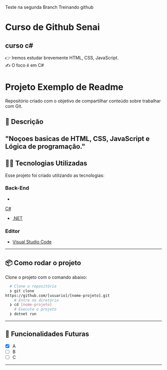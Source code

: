 Teste na segunda Branch
Treinando github

# Curso de Github Senai 
## curso c#
:point_right: Iremos estudar brevemente HTML, CSS, JavaScript.
<br>
:writing_hand: O foco é em C#
<br>
# Projeto Exemplo de Readme
Repositório criado com o objetivo de compartilhar 
conteúdo sobre trabalhar com Git.
## :rocket: Descrição
"Noçoes basicas de HTML, CSS, JavaScript e Lógica de programação."
---
## 👨‍💻️ Tecnologias Utilizadas
Esse projeto foi criado utilizando as tecnologias:
### Back-End
- 
[C#](https://docs.microsoft.com/pt-br/dotnet/csharp/)
- [.NET](https://dotnet.microsoft.com/download)
### Editor
- [Visual Studio Code](https://code.visualstudio.com/)
---
## 📦️ Como rodar o projeto
Clone o projeto com o comando abaixo:
```bash
  # Clone o repositório
  ❯ git clone 
https://github.com/[usuario]/[nome-projeto].git
	# Entre no diretório
  ❯ cd [nome-projeto]
	# Execute o projeto
  ❯ dotnet run
```
---
## 🔮 Funcionalidades Futuras
- [x] A
- [ ] B
- [ ] C
---